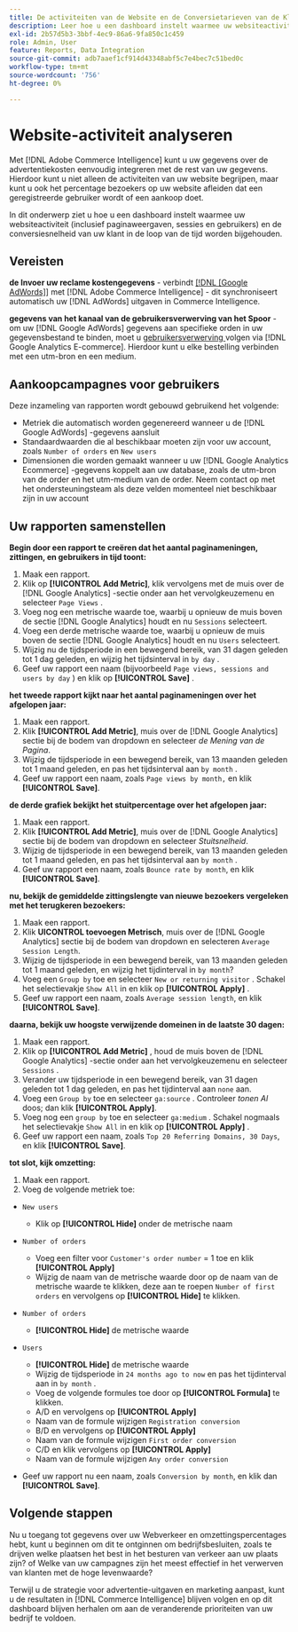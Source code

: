 ```yaml
---
title: De activiteiten van de Website en de Conversietarieven van de Klant analyseren
description: Leer hoe u een dashboard instelt waarmee uw websiteactiviteit (inclusief paginaweergaven, sessies en gebruikers) en de conversiesnelheid van uw klant in de loop van de tijd worden bijgehouden.
exl-id: 2b57d5b3-3bbf-4ec9-86a6-9fa850c1c459
role: Admin, User
feature: Reports, Data Integration
source-git-commit: adb7aaef1cf914d43348abf5c7e4bec7c51bed0c
workflow-type: tm+mt
source-wordcount: '756'
ht-degree: 0%

---
```


# Website-activiteit analyseren

Met [!DNL Adobe Commerce Intelligence] kunt u uw gegevens over de advertentiekosten eenvoudig integreren met de rest van uw gegevens. Hierdoor kunt u niet alleen de activiteiten van uw website begrijpen, maar kunt u ook het percentage bezoekers op uw website afleiden dat een geregistreerde gebruiker wordt of een aankoop doet.

In dit onderwerp ziet u hoe u een dashboard instelt waarmee uw websiteactiviteit (inclusief paginaweergaven, sessies en gebruikers) en de conversiesnelheid van uw klant in de loop van de tijd worden bijgehouden.

## Vereisten

**de Invoer uw reclame kostengegevens** - verbindt [[!DNL [Google AdWords]]](../importing-data/integrations/google-adwords.md) met [!DNL Adobe Commerce Intelligence] - dit synchroniseert automatisch uw [!DNL AdWords] uitgaven in Commerce Intelligence.

**gegevens van het kanaal van de gebruikersverwerving van het Spoor** - om uw [!DNL Google AdWords] gegevens aan specifieke orden in uw gegevensbestand te binden, moet u [ gebruikersverwerving ](../analysis/google-track-user-acq.md) volgen via [!DNL Google Analytics E-commerce]. Hierdoor kunt u elke bestelling verbinden met een utm-bron en een medium.

## Aankoopcampagnes voor gebruikers

Deze inzameling van rapporten wordt gebouwd gebruikend het volgende:

* Metriek die automatisch worden gegenereerd wanneer u de [!DNL Google AdWords] -gegevens aansluit
* Standaardwaarden die al beschikbaar moeten zijn voor uw account, zoals `Number of orders` en `New users`
* Dimensionen die worden gemaakt wanneer u uw [!DNL Google Analytics Ecommerce] -gegevens koppelt aan uw database, zoals de utm-bron van de order en het utm-medium van de order. Neem contact op met het ondersteuningsteam als deze velden momenteel niet beschikbaar zijn in uw account

## Uw rapporten samenstellen

**Begin door een rapport te creëren dat het aantal paginameningen, zittingen, en gebruikers in tijd toont:**

1. Maak een rapport.
1. Klik op **[!UICONTROL Add Metric]**, klik vervolgens met de muis over de [!DNL Google Analytics] -sectie onder aan het vervolgkeuzemenu en selecteer `Page Views` .
1. Voeg nog een metrische waarde toe, waarbij u opnieuw de muis boven de sectie [!DNL Google Analytics] houdt en nu `Sessions` selecteert.
1. Voeg een derde metrische waarde toe, waarbij u opnieuw de muis boven de sectie [!DNL Google Analytics] houdt en nu `Users` selecteert.
1. Wijzig nu de tijdsperiode in een bewegend bereik, van 31 dagen geleden tot 1 dag geleden, en wijzig het tijdsinterval in `by day` .
1. Geef uw rapport een naam (bijvoorbeeld `Page views, sessions and users by day` ) en klik op **[!UICONTROL Save]** .

**het tweede rapport kijkt naar het aantal paginameningen over het afgelopen jaar:**

1. Maak een rapport.
1. Klik **[!UICONTROL Add Metric]**, muis over de [!DNL Google Analytics] sectie bij de bodem van dropdown en selecteer _de Mening van de Pagina_.
1. Wijzig de tijdsperiode in een bewegend bereik, van 13 maanden geleden tot 1 maand geleden, en pas het tijdsinterval aan `by month` .
1. Geef uw rapport een naam, zoals `Page views by month,` en klik **[!UICONTROL Save]**.

**de derde grafiek bekijkt het stuitpercentage over het afgelopen jaar:**

1. Maak een rapport.
1. Klik **[!UICONTROL Add Metric]**, muis over de [!DNL Google Analytics] sectie bij de bodem van dropdown en selecteer _Stuitsnelheid_.
1. Wijzig de tijdsperiode in een bewegend bereik, van 13 maanden geleden tot 1 maand geleden, en pas het tijdsinterval aan `by month` .
1. Geef uw rapport een naam, zoals `Bounce rate by month`, en klik **[!UICONTROL Save]**.

**nu, bekijk de gemiddelde zittingslengte van nieuwe bezoekers vergeleken met het terugkeren bezoekers:**

1. Maak een rapport.
1. Klik **UICONTROL toevoegen Metrisch**, muis over de [!DNL Google Analytics] sectie bij de bodem van dropdown en selecteren `Average Session Length`.
1. Wijzig de tijdsperiode in een bewegend bereik, van 13 maanden geleden tot 1 maand geleden, en wijzig het tijdinterval in `by month`?
1. Voeg een `Group by` toe en selecteer `New or returning visitor` .  Schakel het selectievakje `Show All` in en klik op **[!UICONTROL Apply]** .
1. Geef uw rapport een naam, zoals `Average session length`, en klik **[!UICONTROL Save]**.

**daarna, bekijk uw hoogste verwijzende domeinen in de laatste 30 dagen:**

1. Maak een rapport.
1. Klik op **[!UICONTROL Add Metric]** , houd de muis boven de [!DNL Google Analytics] -sectie onder aan het vervolgkeuzemenu en selecteer `Sessions` .
1. Verander uw tijdsperiode in een bewegend bereik, van 31 dagen geleden tot 1 dag geleden, en pas het tijdinterval aan `none` aan.
1. Voeg een `Group by` toe en selecteer `ga:source` .  Controleer _tonen Al_ doos; dan klik **[!UICONTROL Apply]**.
1. Voeg nog een `group by` toe en selecteer `ga:medium` . Schakel nogmaals het selectievakje `Show All` in en klik op **[!UICONTROL Apply]** .
1. Geef uw rapport een naam, zoals `Top 20 Referring Domains, 30 Days`, en klik **[!UICONTROL Save]**.

**tot slot, kijk omzetting:**

1. Maak een rapport.
1. Voeg de volgende metriek toe:

* `New users`
   * Klik op **[!UICONTROL Hide]** onder de metrische naam

* `Number of orders`
   * Voeg een filter voor `Customer's order number` = 1 toe en klik **[!UICONTROL Apply]**
   * Wijzig de naam van de metrische waarde door op de naam van de metrische waarde te klikken, deze aan te roepen `Number of first orders` en vervolgens op **[!UICONTROL Hide]** te klikken.

* `Number of orders`
   * **[!UICONTROL Hide]** de metrische waarde

* `Users`
   * **[!UICONTROL Hide]** de metrische waarde
   * Wijzig de tijdsperiode in `24 months ago to now` en pas het tijdinterval aan in `by month` .
   * Voeg de volgende formules toe door op **[!UICONTROL Formula]** te klikken.
   * A/D en vervolgens op **[!UICONTROL Apply]**
   * Naam van de formule wijzigen `Registration conversion`
   * B/D en vervolgens op **[!UICONTROL Apply]**
   * Naam van de formule wijzigen `First order conversion`
   * C/D en klik vervolgens op **[!UICONTROL Apply]**
   * Naam van de formule wijzigen `Any order conversion`

* Geef uw rapport nu een naam, zoals `Conversion by month`, en klik dan **[!UICONTROL Save]**.

## Volgende stappen

Nu u toegang tot gegevens over uw Webverkeer en omzettingspercentages hebt, kunt u beginnen om dit te ontginnen om bedrijfsbesluiten, zoals te drijven welke plaatsen het best in het besturen van verkeer aan uw plaats zijn? of Welke van uw campagnes zijn het meest effectief in het verwerven van klanten met de hoge levenwaarde?

Terwijl u de strategie voor advertentie-uitgaven en marketing aanpast, kunt u de resultaten in [!DNL Commerce Intelligence] blijven volgen en op dit dashboard blijven herhalen om aan de veranderende prioriteiten van uw bedrijf te voldoen.
